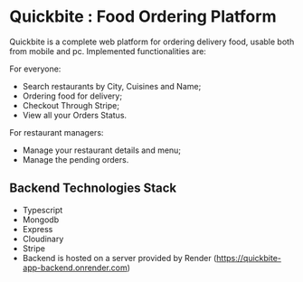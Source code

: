 # Quickbite : Food Ordering Platform

Quickbite is a complete web platform for ordering delivery food, usable both from mobile and pc.
Implemented functionalities are:

For everyone:
- Search restaurants by City, Cuisines and Name;
- Ordering food for delivery;
- Checkout Through Stripe;
- View all your Orders Status.

For restaurant managers:
- Manage your restaurant details and menu;
- Manage the pending orders.

## Backend Technologies Stack
- Typescript
- Mongodb
- Express
- Cloudinary
- Stripe
- Backend is hosted on a server provided by Render (https://quickbite-app-backend.onrender.com)
